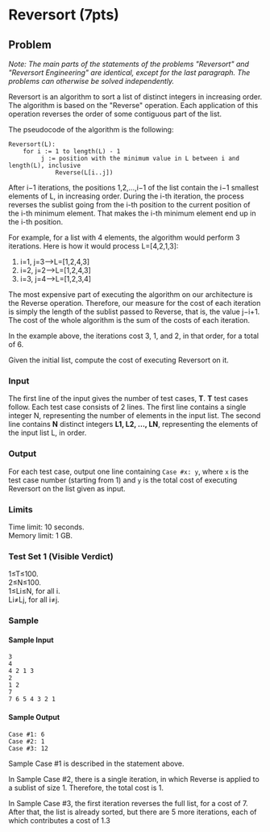 ﻿# Reversort (7pts)
## Problem
_Note: The main parts of the statements of the problems "Reversort" and "Reversort Engineering" are identical, except for the last paragraph. The problems can otherwise be solved independently._

Reversort is an algorithm to sort a list of distinct integers in increasing order. The algorithm is based on the "Reverse" operation. Each application of this operation reverses the order of some contiguous part of the list.

The pseudocode of the algorithm is the following:

	Reversort(L):  
		for i := 1 to length(L) - 1
   			 j := position with the minimum value in L between i and length(L), inclusive
   				 Reverse(L[i..j])

After i−1 iterations, the positions 1,2,…,i−1 of the list contain the i−1 smallest elements of L, in increasing order. During the i-th iteration, the process reverses the sublist going from the i-th position to the current position of the i-th minimum element. That makes the i-th minimum element end up in the i-th position.

For example, for a list with 4 elements, the algorithm would perform 3 iterations. Here is how it would process L=[4,2,1,3]:

1. i=1, j=3⟶L=[1,2,4,3]
2. i=2, j=2⟶L=[1,2,4,3]
3. i=3, j=4⟶L=[1,2,3,4]

The most expensive part of executing the algorithm on our architecture is the Reverse operation. Therefore, our measure for the cost of each iteration is simply the length of the sublist passed to Reverse, that is, the value j−i+1. The cost of the whole algorithm is the sum of the costs of each iteration.

In the example above, the iterations cost 3, 1, and 2, in that order, for a total of 6.

Given the initial list, compute the cost of executing Reversort on it.

### Input
The first line of the input gives the number of test cases, **T**. **T** test cases follow. Each test case consists of 2 lines. The first line contains a single integer N, representing the number of elements in the input list. The second line contains **N** distinct integers **L1, L2, ..., LN**, representing the elements of the input list L, in order.

### Output
For each test case, output one line containing `Case #x: y`, where `x` is the test case number (starting from 1) and `y` is the total cost of executing Reversort on the list given as input.

### Limits
Time limit: 10 seconds.  
Memory limit: 1 GB.

### Test Set 1 (Visible Verdict)
1≤T≤100.  
2≤N≤100.  
1≤Li≤N, for all i.  
Li≠Lj, for all i≠j.

### Sample

#### Sample Input
	3  
	4  
	4 2 1 3  
	2  
	1 2  
	7  
	7 6 5 4 3 2 1  

#### Sample Output
	Case #1: 6  
	Case #2: 1  
	Case #3: 12  

Sample Case #1 is described in the statement above.

In Sample Case #2, there is a single iteration, in which Reverse is applied to a sublist of size 1. Therefore, the total cost is 1.

In Sample Case #3, the first iteration reverses the full list, for a cost of 7. After that, the list is already sorted, but there are 5 more iterations, each of which contributes a cost of 1.3